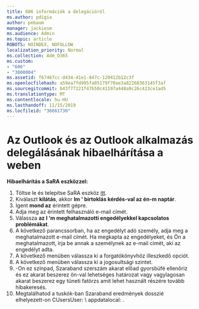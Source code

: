 ```yaml
---
title: 606 információk a delegációról
ms.author: pdigia
author: pebaum
manager: jackiesm
ms.audience: Admin
ms.topic: article
ROBOTS: NOINDEX, NOFOLLOW
localization_priority: Normal
ms.collection: Adm_O365
ms.custom:
- "606"
- "3800004"
ms.assetid: f67467cc-d434-41e1-847c-120412b12c3f
ms.openlocfilehash: a59ea7fd995fa05179f70ae3a82268363145f3af
ms.sourcegitcommit: b43f77221f47b50c41197a448a9c26c423ce1ad5
ms.translationtype: MT
ms.contentlocale: hu-HU
ms.lasthandoff: 11/15/2019
ms.locfileid: "36661730"
---
```

# <a name="troubleshooting-delegation-in-outlook-and-outlook-on-the-web"></a>Az Outlook és az Outlook alkalmazás delegálásának hibaelhárítása a weben

**Hibaelhárítás a SaRA eszközzel:**

1. Töltse le és telepítse SaRA eszköz [itt](https://aka.ms/SaRA-SkypeForBusinessSignIn).
1. Kiválaszt **kilátás**, akkor **Im ' birtoklás kérdés-val az én-m naptár**.
1. Igent **mond az** érintett gépre.
1. Adja meg az érintett felhasználó e-mail címét.
1. Válassza **az I 'm meghatalmazotti engedélyekkel kapcsolatos problémákat**.
1. A következő parancssorban, ha az engedélyt adó személy, adja meg a meghatalmazott e-mail címét. Ha megkapta az engedélyeket, és Ön a meghatalmazott, írja be annak a személynek az e-mail címét, aki az engedélyt adta.
1. A következő menüben válassza ki a forgatókönyvhöz illeszkedő opciót.
1. A következő menüben válassza ki a jogosultsági szintet.
1. -On ez színpad, Szaraband szerszám akarat előad gyorsbüfé ellenőriz és ez akarat beszerez ön-val lehetséges határozat vagy vagylagosan akarat beszerez egy tüneti fatörzs amit lehet használt részére tovább hibakeresés.
1. Megtalálhatod a tuskók-ban Szaraband eredmények dosszié elhelyezett-on CUsersUser: \ appdatalocal: \.
